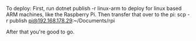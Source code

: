 To deploy:
First, run dotnet publish -r linux-arm to deploy for linux based ARM machines, like the Raspberry Pi.
Then transfer that over to the pi:
scp -r publish pi@192.168.178.29:~/Documents/rpi

After that you're good to go.